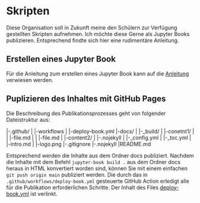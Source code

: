 # Skripten

Diese Organisation soll in Zukunft meine den Schülern zur Verfügung gestellten Skripten aufnehmen. Ich möchte diese Gerne als Jupyter Books publizieren. Entsprechend findte sich hier eine rudimentäre Anleitung.

## Erstellen eines Jupyter Book

Für die Anleitung zum erstellen eines Jupyter Book kann auf die 
[Anleitung](https://jupyterbook.org/en/stable/start/your-first-book.html)
verwiesen werden. 

## Puplizieren des Inhaltes mit GitHub Pages

Die Beschreibung des Publikationsprozesses geht von folgender Dateistruktur aus:

|-.github/
|   |-workflows
|       |-deploy-book.yml
|-docs/
|   |-_build/
|   |-conetnt1/
|   |   |-file.md
|   |   |-file.md
|   |-content2/
|   |-.nojekyll
|   |-_config.yml
|   |-_toc.yml
|   |-intro.md
|   |-logo.png
|-.gitignore
|-.nojekyll
|README.md

Entsprechend werden die Inhalte aus dem Ordner docs publiziert. Nachdem
die Inhalte mit dem Befehl `jupyter-book build .` aus dem Ordner docs
heraus in HTML konvertiert worden sind, können Sie mit einem einfachen
`git push origin main` publiziert werden. Die durch das in 
`.github/workflows/deploy-book.yml` gesteuerte GitHub Action erledigt alle
für die Publikation erforderlichen Schritte. Der Inhalt des Files 
[deploy-book.yml](../sources/deploy-book.yml)
ist verlinkt.



